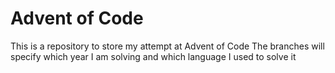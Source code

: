 # Advent of Code

This is a repository to store my attempt at Advent of Code
The branches will specify which year I am solving and which language I used to solve it
